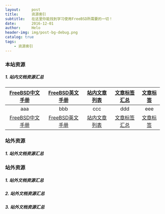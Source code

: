 ```yaml
---
layout:     post
title:      资源索引
subtitle:   在这里你能找到学习使用FreeBSD所需要的一切！
date:       2016-12-01
author:     Helo
header-img: img/post-bg-debug.png
catalog: true
tags:
    - 资源索引
---
```


### 本站资源
##### 1. 站内文档资源汇总

[FreeBSD中文手册](https://chinafreebsd.org/tags/) | [FreeBSD英文手册](https://chinafreebsd.org/tags/) | [站内文章列表](https://chinafreebsd.org/tags/) | [文章标签汇总](https://chinafreebsd.org/tags/) | [文章标签](https://chinafreebsd.org/tags/)  
:-: | :-: | :-: | :-: | :-:
aaa | bbb | ccc | ddd | eee| 
[FreeBSD中文手册](https://chinafreebsd.org/tags/) | [FreeBSD英文手册](https://chinafreebsd.org/tags/) | [站内文章列表](https://chinafreebsd.org/tags/) | [文章标签汇总](https://chinafreebsd.org/tags/) | [文章标签](https://chinafreebsd.org/tags/)|

### 站外资源
##### 1. 站外文档资源汇总


### 站外资源
##### 1. 站外文档资源汇总
##### 2. 站外文档资源汇总
##### 3. 站外文档资源汇总
